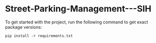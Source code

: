 # Street-Parking-Management---SIH


To get started with the project, run the following command to get exact package versions:
```
pip install -r requirements.txt
```
